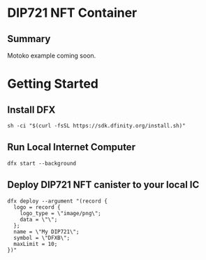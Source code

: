# DIP721 NFT Container

## Summary

Motoko example coming soon.

# Getting Started

## Install DFX
```
sh -ci "$(curl -fsSL https://sdk.dfinity.org/install.sh)"
```

## Run Local Internet Computer
```
dfx start --background 
```

## Deploy DIP721 NFT canister to your local IC

```
dfx deploy --argument "(record {
  logo = record {
    logo_type = \"image/png\";
    data = \"\";
  };
  name = \"My DIP721\";
  symbol = \"DFXB\";
  maxLimit = 10;
})"
```